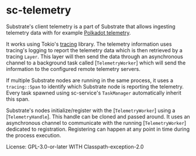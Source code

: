 # sc-telemetry

Substrate's client telemetry is a part of Substrate that allows ingesting telemetry data
with for example [Polkadot telemetry](https://github.com/paritytech/substrate-telemetry).

It works using Tokio's [tracing](https://github.com/tokio-rs/tracing/) library. The telemetry
information uses tracing's logging to report the telemetry data which is then retrieved by a
tracing `Layer`. This layer will then send the data through an asynchronous channel to a
background task called [`TelemetryWorker`] which will send the information to the configured
remote telemetry servers.

If multiple Substrate nodes are running in the same process, it uses a `tracing::Span` to
identify which Substrate node is reporting the telemetry. Every task spawned using sc-service's
`TaskManager` automatically inherit this span.

Substrate's nodes initialize/register with the [`TelemetryWorker`] using a [`TelemetryHandle`].
This handle can be cloned and passed around. It uses an asynchronous channel to communicate with
the running [`TelemetryWorker`] dedicated to registration. Registering can happen at any point
in time during the process execution.

License: GPL-3.0-or-later WITH Classpath-exception-2.0



